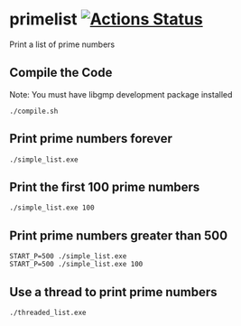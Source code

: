 # primelist [![Actions Status](https://github.com/Fullaxx/primelist/workflows/CI/badge.svg)](https://github.com/Fullaxx/primelist/actions)
Print a list of prime numbers

## Compile the Code
Note: You must have libgmp development package installed
```
./compile.sh
```

## Print prime numbers forever
```
./simple_list.exe
```

## Print the first 100 prime numbers
```
./simple_list.exe 100
```

## Print prime numbers greater than 500
```
START_P=500 ./simple_list.exe
START_P=500 ./simple_list.exe 100
```

## Use a thread to print prime numbers
```
./threaded_list.exe
```
